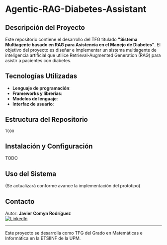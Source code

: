 # Agentic-RAG-Diabetes-Assistant

## Descripción del Proyecto
Este repositorio contiene el desarrollo del TFG titulado **"Sistema Multiagente basado en RAG para Asistencia en el Manejo de Diabetes"**. El objetivo del proyecto es diseñar e implementar un sistema multiagente de inteligencia artificial que utilice Retrieval-Augmented Generation (RAG) para asistir a pacientes con diabetes.

## Tecnologías Utilizadas
- **Lenguaje de programación**: 
- **Frameworks y librerías**: 
- **Modelos de lenguaje**: 
- **Interfaz de usuario**: 

## Estructura del Repositorio
```
TODO
```

## Instalación y Configuración
TODO 

## Uso del Sistema
(Se actualizará conforme avance la implementación del prototipo)

## Contacto
Autor: **Javier Comyn Rodríguez**  
[![LinkedIn](https://img.shields.io/badge/LinkedIn-Profile-blue?logo=linkedin)](https://www.linkedin.com/in/javier-comyn-rodriguez)

---
Este proyecto se desarrolla como TFG del Grado en Matemáticas e Informática en la ETSIINF de la UPM.

